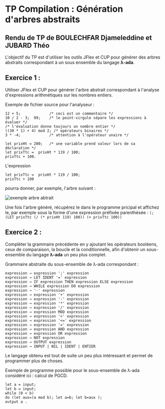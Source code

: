 # TP Compilation : Génération d'arbres abstraits

## Rendu de TP de BOULECHFAR Djameleddine et JUBARD Théo

L'objectif du TP est d'utiliser les outils JFlex et CUP pour générer des arbres abstraits correspondant à un sous ensemble du langage **λ-ada**.

## Exercice 1 :

Utiliser JFlex et CUP pour générer l'arbre abstrait correspondant à l'analyse d'expressions arithmétiques sur les nombres entiers.

Exemple de fichier source pour l'analyseur :

```
12 + 5;             /* ceci est un commentaire */
10 / 2 - 3;  99;    /* le point-virgule sépare les expressions à évaluer */
/* l'évaluation donne toujours un nombre entier */
((30 * 1) + 4) mod 2; /* opérateurs binaires */
3 * -4;             /* attention à l'opérateur unaire */

let prixHt = 200;   /* une variable prend valeur lors de sa déclaration */
let prixTtc =  prixHt * 119 / 100;
prixTtc + 100.
```

L'expression

```
let prixTtc =  prixHt * 119 / 100;
prixTtc + 100
```
pourra donner, par exemple, l'arbre suivant :

![exemple arbre abtrait](arbre.png "arbre abstrait")

Une fois l'arbre généré, récupérez le dans le programme pricipal et affichez le, par exemple sous la forme d'une expression préfixée parenthésée :
`(; (LET prixTtc (/ (* prixHt 119) 100)) (+ prixTtc 100))`

## Exercice 2 :

Compléter la grammaire précédente en y ajoutant les opérateurs booléens, ceux de comparaison, la boucle et la conditionnelle, afin d'obtenir un sous-ensemble du langage **λ-ada** un peu plus complet.

Grammaire abstraite du sous-ensemble de λ-ada correspondant :

```
expression → expression ';' expression  
expression → LET IDENT '=' expression
expression → IF expression THEN expression ELSE expression
expression → WHILE expression DO expression
expression → '-' expression
expression → expression '+' expression
expression → expression '-' expression
expression → expression '*' expression
expression → expression '/' expression
expression → expression MOD expression
expression → expression '<' expression
expression → expression '<=' expression
expression → expression '=' expression
expression → expression AND expression
expression → expression OR expression
expression → NOT expression 
expression → OUTPUT expression 
expression → INPUT | NIL | IDENT | ENTIER
```

Le langage obtenu est tout de suite un peu plus intéressant et permet de programmer plus de choses.

Exemple de programme possible pour le sous-ensemble de λ-ada considéré ici : calcul de PGCD.

```
let a = input;
let b = input;
while (0 < b)
do (let aux=(a mod b); let a=b; let b=aux );
output a .
```



